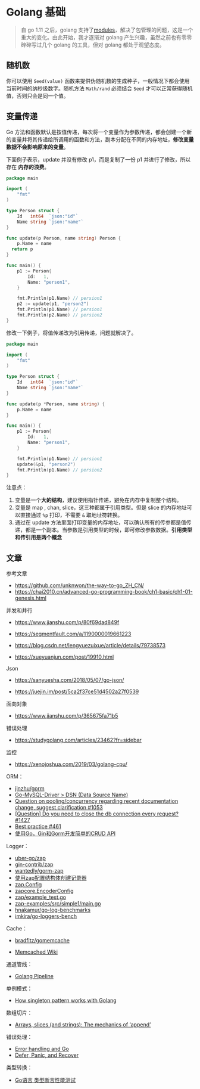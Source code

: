 Golang 基础
=========================
> 自 go 1.11 之后，golang 支持了[modules](https://github.com/golang/go/wiki/Modules)，解决了包管理的问题，这是一个重大的变化。由此开始，我才逐渐对 golang 产生兴趣，虽然之前也有零零碎碎写过几个 golang 的工具，但对 golang 都处于观望态度。

## 随机数

你可以使用 `Seed(value)` 函数来提供伪随机数的生成种子，一般情况下都会使用当前时间的纳秒级数字。随机方法 `Math/rand` 必须结合 `Seed` 才可以正常获得随机值，否则只会是同一个值。

## 变量传递

Go 方法和函数默认是按值传递，每次将一个变量作为参数传递，都会创建一个新的变量并将其传递给所调用的函数和方法，副本分配在不同的内存地址，**修改变量数据不会影响原来的变量**。

下面例子表示，update 并没有修改 p1，而是复制了一份 p1 并进行了修改，所以存在 **内存的浪费**。

```go
package main

import (
	"fmt"
)

type Person struct {
	Id   int64  `json:"id"`
	Name string `json:"name"`
}

func update(p Person, name string) Person {
	p.Name = name
  return p
}

func main() {
	p1 := Person{
		Id:   1,
		Name: "person1",
	}

	fmt.Println(p1.Name) // persion1
	p2 := update(p1, "person2")
	fmt.Println(p1.Name) // persion1
	fmt.Println(p2.Name) // persion2
}

```

修改一下例子，将值传递改为引用传递，问题就解决了。

```go
package main

import (
	"fmt"
)

type Person struct {
	Id   int64  `json:"id"`
	Name string `json:"name"`
}

func update(p *Person, name string) {
	p.Name = name
}

func main() {
	p1 := Person{
		Id:   1,
		Name: "person1",
	}

	fmt.Println(p1.Name) // persion1
	update(&p1, "person2")
	fmt.Println(p1.Name) // persion2
}

```

注意点：

1. 变量是一个**大的结构**，建议使用指针传递，避免在内存中复制整个结构。
2. 变量是 map , chan, slice，这三种都属于引用类型。但是 slice 的内存地址可以直接通过 `%p` 打印，不需要 `&` 取地址符转换。
3. 通过在 update 方法里面打印变量的内存地址，可以确认所有的传参都是值传递，都是一个副本。当参数是引用类型的时候，即可修改参数数据。**引用类型和传引用是两个概念**



## 文章

参考文章

- https://github.com/unknwon/the-way-to-go_ZH_CN/
- https://chai2010.cn/advanced-go-programming-book/ch1-basic/ch1-01-genesis.html

并发和并行

- https://www.jianshu.com/p/80f69dad849f

- https://segmentfault.com/a/1190000019661223

- https://blog.csdn.net/lengyuezuixue/article/details/79738573

- https://xueyuanjun.com/post/19910.html

Json

- https://sanyuesha.com/2018/05/07/go-json/

- https://juejin.im/post/5ca2f37ce51d4502a27f0539

面向对象

- https://www.jianshu.com/p/365675fa71b5

错误处理 

- https://studygolang.com/articles/23462?fr=sidebar

监控

- https://xenojoshua.com/2019/03/golang-cpu/

ORM：

- [jinzhu/gorm](https://github.com/jinzhu/gorm)
- [Go-MySQL-Driver > DSN (Data Source Name)](https://github.com/go-sql-driver/mysql#dsn-data-source-name)
- [Question on pooling/concurrency regarding recent documentation change, suggest clarification #1053](https://github.com/jinzhu/gorm/issues/1053#issuecomment-265344516)
- [[Question\] Do you need to close the db connection every request? #1427](https://github.com/jinzhu/gorm/issues/1427#issuecomment-332498453)
- [Best practice #461](https://github.com/go-sql-driver/mysql/issues/461#issuecomment-227008369)
- [使用Go，Gin和Gorm开发简单的CRUD API](https://www.jianshu.com/p/ed13eb3caa4e)

Logger：

- [uber-go/zap](https://github.com/uber-go/zap)
- [gin-contrib/zap](https://github.com/gin-contrib/zap)
- [wantedly/gorm-zap](https://github.com/wantedly/gorm-zap)
- [使用zap配置结构体创建记录器](https://studygolang.com/articles/19388)
- [zap.Config](https://github.com/uber-go/zap/blob/v1.10.0/config.go#L53)
- [zapcore.EncoderConfig](https://github.com/uber-go/zap/blob/v1.10.0/zapcore/encoder.go#L222)
- [zap/example_test.go](https://github.com/uber-go/zap/blob/v1.10.0/example_test.go)
- [zap-examples/src/simple1/main.go](https://github.com/sandipb/zap-examples/blob/master/src/simple1/main.go)
- [hnakamur/go-log-benchmarks](https://github.com/hnakamur/go-log-benchmarks)
- [imkira/go-loggers-bench](https://github.com/imkira/go-loggers-bench)

Cache：

- [bradfitz/gomemcache](https://github.com/bradfitz/gomemcache)

- [Memcached Wiki](https://github.com/memcached/memcached/wiki#memcached)

通道管线：

- [Golang Pipeline](https://xenojoshua.com/2019/05/golang-pipeline/)

单例模式：

- [How singleton pattern works with Golang](https://medium.com/golang-issue/how-singleton-pattern-works-with-golang-2fdd61cd5a7f)

数组切片：

- [Arrays, slices (and strings): The mechanics of ‘append’](https://blog.golang.org/slices)

错误处理：

- [Error handling and Go](https://blog.golang.org/error-handling-and-go)
- [Defer, Panic, and Recover](https://blog.golang.org/defer-panic-and-recover)

类型转换：

- [Go语言 类型断言性能测试](https://blog.csdn.net/erlib/article/details/24197069)

